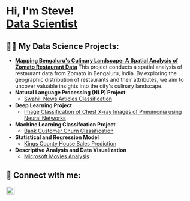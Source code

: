<h1>Hi, I'm Steve! <br/><a href="https://github.com/stevegithinji">Data Scientist</a>

<h2>👨‍💻 My Data Science Projects:</h2>

- <b>[Mapping Bengaluru's Culinary Landscape: A Spatial Analysis of Zomato Restaurant Data](https://github.com/stevegithinji/Zomato-Spatial-Analysis) </b>
  This project conducts a spatial analysis of restaurant data from Zomato in Bengaluru, India. By exploring the geographic distribution of restaurants and their attributes, we aim to uncover valuable insights into the city's culinary landscape.
- <b>Natural Language Processing (NLP) Project </b>
  - [Swahili News Articles Classification](https://github.com/stevegithinji/News-Classification)
- <b>Deep Learning Project </b>
  - [Image Classification of Chest X-ray Images of Pneumonia using Neural Networks](https://github.com/stevegithinji/Image-Classification-Chest-X-Ray-Images-Pneumonia-)
- <b>Machine Learning Classifcation Project </b>
  - [Bank Customer Churn Classification](https://github.com/stevegithinji/Bank-Customer-Churn-Classification)
- <b>Statistical and Regression Model</b>
  - [Kings County House Sales Prediction](https://github.com/stevegithinji/King-County-House-Sales-Model) 
- <b>Descriptive Analysis and Data Visualization</b>
  - [Microsoft Movies Analysis](https://github.com/stevegithinji/Microsoft-Movies-Analysis)


<h2> 🤳 Connect with me:</h2>

[<img align="left" alt="JoshMadakor | LinkedIn" width="22px" src="https://cdn.jsdelivr.net/npm/simple-icons@v3/icons/linkedin.svg" />][linkedin]

[linkedin]: https://linkedin.com/in/steve-githinji-10ba0114a

<!--
**joshmadakor1/joshmadakor1** is a ✨ _special_ ✨ repository because its `README.md` (this file) appears on your GitHub profile.

Here are some ideas to get you started:

- 🔭 I’m currently working on ...
- 🌱 I’m currently learning ...
- 👯 I’m looking to collaborate on ...
- 🤔 I’m looking for help with ...
- 💬 Ask me about ...
- 📫 How to reach me: ...
- 😄 Pronouns: ...
- ⚡ Fun fact: ...
-->
